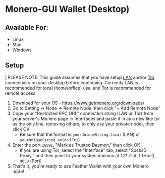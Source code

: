 # Monero-GUI Wallet (Desktop)

## Available For:

- Linux
- Mac
- Windows

## Setup

| PLEASE NOTE: This guide assumes that you have setup [LAN](https://docs.start9.com/0.3.5.x/user-manual/trust-ca) and/or [Tor](https://docs.start9.com/0.3.5.x/user-manual/connecting-tor#using-native-apps) connectivity on your desktop before continuing. Currently LAN is recommended for local (home/office) use, and Tor is recommended for remote access

1. Download for your OS - https://www.getmonero.org/downloads/
1. Go to Setting -> Node -> Remote Node, then click "+ Add Remote Node"
1. Copy your "Restricted RPC URL" connection string (LAN or Tor) from your server's Monero page -> Interfaces and paste it in as a new line (or as the only line, removing others, to only use your private node), then click OK
   - Be sure that the format is `yourUniqueString.local` (LAN) or `yourUniqueString.onion` (Tor)
1. Enter the port `18081`, "Mark as Trusted Daemon," then click OK
   - If you are using Tor, select the "Interface" tab, select "Socks5 Proxy," and then point to your system daemon at `127.0.0.1` (Host), `9050` (Port)
1. That's it, you're ready to use Feather Wallet with your own Monero node!
